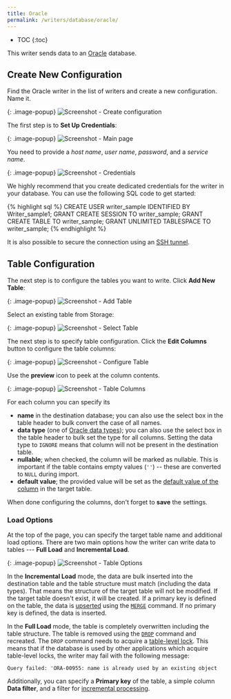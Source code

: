 ```yaml
---
title: Oracle
permalink: /writers/database/oracle/
---
```


* TOC
{:toc}

This writer sends data to an [Oracle](https://www.oracle.com/database/) database.

## Create New Configuration
Find the Oracle writer in the list of writers and create a new configuration. Name it.

{: .image-popup}
![Screenshot - Create configuration](/writers/database/oracle/ui1.png)

The first step is to **Set Up Credentials**:

{: .image-popup}
![Screenshot - Main page](/writers/database/oracle/intro-page.png)

You need to provide a *host name*, *user name*, *password*, and a *service name*.

{: .image-popup}
![Screenshot - Credentials](/writers/database/oracle/credentials.png)

We highly recommend that you create dedicated credentials for the writer in your database. You can use the following SQL code to get started:

{% highlight sql %}
CREATE USER writer_sample IDENTIFIED BY Writer_sample1;
GRANT CREATE SESSION TO writer_sample;
GRANT CREATE TABLE TO writer_sample;
GRANT UNLIMITED TABLESPACE TO writer_sample;
{% endhighlight %}

It is also possible to secure the connection using an [SSH tunnel](/components/extractors/database/#connecting-to-database).

## Table Configuration
The next step is to configure the tables you want to write. Click **Add New Table**:

{: .image-popup}
![Screenshot - Add Table](/writers/database/oracle/add-table.png)

Select an existing table from Storage:

{: .image-popup}
![Screenshot - Select Table](/writers/database/oracle/select-table.png)

The next step is to specify table configuration. Click the **Edit Columns** button to configure the table columns:

{: .image-popup}
![Screenshot - Configure Table](/writers/database/oracle/configure-table.png)

Use the **preview** icon to peek at the column contents.

{: .image-popup}
![Screenshot - Table Columns](/writers/database/oracle/table-columns.png)

For each column you can specify its

- **name** in the destination database; you can also use the select box in the table header to bulk convert the case of all names.
- **data type** (one of [Oracle data types](https://docs.oracle.com/cd/B28359_01/server.111/b28318/datatype.htm#CNCPT213)); you can also use the select box in the table header to bulk set the type for all columns. Setting the data type to `IGNORE` means that column will not be present in the destination table.
- **nullable**; when checked, the column will be marked as nullable. This is important if the table contains empty values (`''`) -- these are converted to `NULL` during import.
- **default value**; the provided value will be set as the [default value of the column](https://docs.oracle.com/cd/B28359_01/server.111/b28310/tables003.htm#ADMIN11633) in the target table.

When done configuring the columns, don't forget to **save** the settings.

### Load Options
At the top of the page, you can specify the target table name and additional load options. There are two main options how the writer
can write data to tables --- **Full Load** and **Incremental Load**.

{: .image-popup}
![Screenshot - Table Options](/writers/database/oracle/table-options.png)

In the **Incremental Load** mode, the data are bulk inserted into
the destination table and the table structure must match (including the data types). That means the structure of the target table
will not be modified. If the target table doesn't exist, it will be created. If a primary key is defined on the table, the
data is [upserted](https://en.wikipedia.org/wiki/Merge_(SQL)) using the
[`MERGE`](https://docs.oracle.com/cd/B28359_01/server.111/b28286/statements_9016.htm#SQLRF01606) command. If no primary key is defined, the data is inserted.

In the **Full Load** mode, the table is completely overwritten including the table structure. The table is removed
using the [`DROP`](https://docs.oracle.com/cd/B19306_01/server.102/b14200/statements_9003.htm) command and recreated. The
`DROP` command needs to acquire a [table-level lock](https://docs.oracle.com/cd/B19306_01/server.102/b14200/statements_9015.htm).
This means that if the database is used by other applications which acquire table-level locks, the writer may
fail with the following message:

    Query failed: 'ORA-00955: name is already used by an existing object


Additionally, you can specify a **Primary key** of the table, a simple column **Data filter**, and a filter for
[incremental processing](/storage/tables/#incremental-processing).

